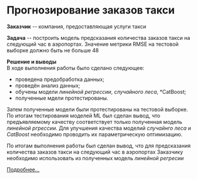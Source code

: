 # Прогнозирование заказов такси
**Заказчик** -- компания, предоставляющая услуги такси  
  
**Задача** -- построить модель предсказания количества заказов такси на следующий час в аэропортах. Значение метрики RMSE на тестовой выборке должно быть не больше 48  
  
**Решение и выводы**  
В ходе выполнения работы было сделано следующее:  
- проведена предобработка данных;
- проведён анализ данных;
- обучены модели *линейной регрессии*, *случайного леса*, *CatBoost;
- полученные мдели протестированы.
  
Затем полученные модели были протестированы на тестовой выборке. По итогам тестирования моделей ML был сделан вывод, что предъявляемому качеству соответствует только полученная модель *линейной ргрессии*. Для улучшения качества моделий *случайнго леса* и *CatBoost* необходимо проводить их параметрическую оптимизацию.
  
По итогам выполнения работы был сделан вывод, что для предсказания количества заказов такси на следующий час в аэропортах Заказчику необходимо использовать из полученных модель *линейной регресии*
  
[Подробнее...](Project_11.ipynb)